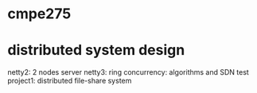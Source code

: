 # cmpe275
# distributed system design
netty2: 2 nodes server
netty3: ring
concurrency: algorithms and SDN test
project1: distributed file-share system
